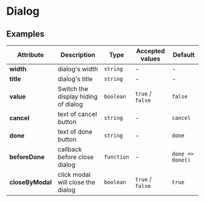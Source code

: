 # Dialog

## Examples

<ex-code name="ex-dialog-basic"/></ex-code>

<ex-code name="ex-dialog-custom"/></ex-code>

<ex-code name="ex-dialog-more"/></ex-code>

<ex-footer edit-link="https://github.com/zeit-ui/vue/edit/master/docs/en-us/components/avatar.md">

| Attribute | Description | Type | Accepted values | Default
| ---------- | ---------- | ---- |  -------------- | ------ |
| **width** | dialog's width | `string` | - | - |
| **title** | dialog's title | `string` | - | - |
| **value** | Switch the display hiding of dialog | `boolean` | `true` / `false` | `false` |
| **cancel** | text of cancel button | `string` | - | `cancel` |
| **done** | text of done button  | `string` | - | `done` |
| **beforeDone** | callback before close dialog | `function` | - | `done => done()` |
| **closeByModal** | click modal will close the dialog | `boolean` | `true` / `false` | `true` |

</ex-footer>
